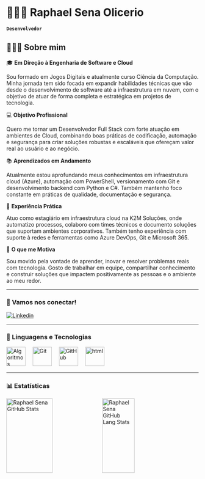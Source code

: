 # 🧑🏻‍💻 Raphael Sena Olicerio

**`Desenvolvedor`**

## 👨🏻‍💻 Sobre mim  

🎓 **Em Direção à Engenharia de Software e Cloud**

Sou formado em Jogos Digitais e atualmente curso Ciência da Computação. Minha jornada tem sido focada em expandir habilidades técnicas que vão desde o desenvolvimento de software até a infraestrutura em nuvem, com o objetivo de atuar de forma completa e estratégica em projetos de tecnologia.

💻 **Objetivo Profissional**

Quero me tornar um Desenvolvedor Full Stack com forte atuação em ambientes de Cloud, combinando boas práticas de codificação, automação e segurança para criar soluções robustas e escaláveis que ofereçam valor real ao usuário e ao negócio.

📚 **Aprendizados em Andamento**

Atualmente estou aprofundando meus conhecimentos em infraestrutura cloud (Azure), automação com PowerShell, versionamento com Git e desenvolvimento backend com Python e C#. Também mantenho foco constante em práticas de qualidade, documentação e segurança.

💼 **Experiência Prática**

Atuo como estagiário em infraestrutura cloud na K2M Soluções, onde automatizo processos, colaboro com times técnicos e documento soluções que suportam ambientes corporativos. Também tenho experiência com suporte à redes e ferramentas como Azure DevOps, Git e Microsoft 365.

🚀 **O que me Motiva**

Sou movido pela vontade de aprender, inovar e resolver problemas reais com tecnologia. Gosto de trabalhar em equipe, compartilhar conhecimento e construir soluções que impactem positivamente as pessoas e o ambiente ao meu redor.

---

### 📱 Vamos nos conectar!  

[![Linkedin](https://img.shields.io/badge/LinkedIn-0077B5?style=for-the-badge&logo=linkedin&logoColor=white)](https://br.linkedin.com/in/raphael-sena-42b933204?trk)  

---

### 🤖 Linguagens e Tecnologias  

<div align="left">  
  <img height="50" title="Algoritmos" src="https://cdn.jsdelivr.net/gh/devicons/devicon@latest/icons/thealgorithms/thealgorithms-original.svg" alt="Algoritmos" style="margin-right: 15px;">  
  <img height="50" title="Git" src="https://cdn.jsdelivr.net/gh/devicons/devicon@latest/icons/git/git-original.svg" alt="Git" style="margin-right: 15px;">  
  <img height="50" title="GitHub" src="https://cdn.jsdelivr.net/gh/devicons/devicon@latest/icons/github/github-original.svg" alt="GitHub" style="margin-right: 15px;">  
  <img height="50" title="HTML" src="https://cdn.jsdelivr.net/gh/devicons/devicon@latest/icons/html5/html5-original.svg" alt="html" style="margin-right: 15px;"> 
</div>  

---

### 📊 Estatísticas  

<div align="left">  
  <img width="49%" height="195px" src="https://github-readme-stats.vercel.app/api?username=Sena-ops&theme=tokyonight" alt="Raphael Sena GitHub Stats"/>  
  <img width="41%" height="195px" src="https://github-readme-stats.vercel.app/api/top-langs/?username=Sena-ops&layout=compact&theme=tokyonight&hide-border=true" alt="Raphael Sena GitHub Lang Stats"/>  
</div>  
